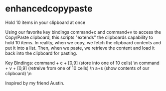 # enhancedcopypaste
Hold 10 items in your clipboard at once

Using our favorite key bindings command+c and command+v to access the Copy/Paste clipboard, this scripts "extends" the clipboards capability to hold 10 items. 
In reality, when we copy, we fetch the clipboard contents and put it into a list. Then, when we paste, we retrieve the content and load it back into the clipboard for pasting. 


Key Bindings: 
command + c + [0,9] (store into one of 10 cells) \n
command + v + [0,9] (retreive from one of 10 cells) \n
a+s (show contents of our clipboard) \n

Inspired by my friend Austin.
